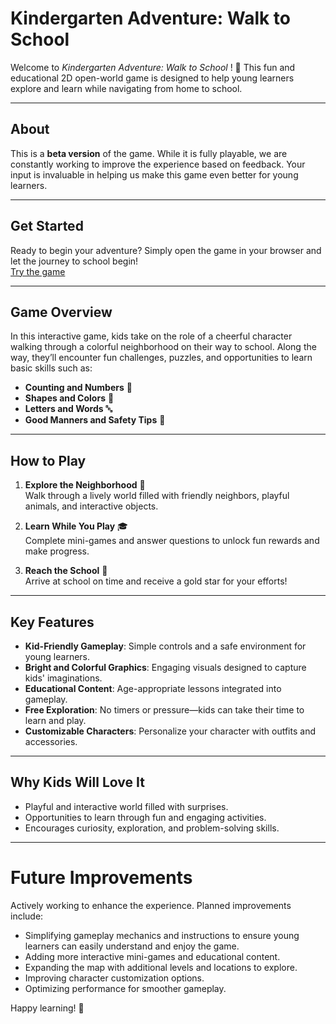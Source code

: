 # **Kindergarten Adventure: Walk to School**

Welcome to *Kindergarten Adventure: Walk to School* ! 🌟 This fun and educational 2D open-world game is designed to help young learners explore and learn while navigating from home to school.

---
## **About**  
This is a **beta version** of the game. While it is fully playable, we are constantly working to improve the experience based on feedback. Your input is invaluable in helping us make this game even better for young learners.

---
## **Get Started**  
Ready to begin your adventure? Simply open the game in your browser and let the journey to school begin!  
[Try the game](https://shimmering-speculoos-1239f5.netlify.app/)

---
## **Game Overview**  
In this interactive game, kids take on the role of a cheerful character walking through a colorful neighborhood on their way to school. Along the way, they’ll encounter fun challenges, puzzles, and opportunities to learn basic skills such as:  
- **Counting and Numbers** 🧮  
- **Shapes and Colors** 🎨  
- **Letters and Words** 🔤  
- **Good Manners and Safety Tips** 🚦
  
---
## **How to Play**  

1. **Explore the Neighborhood** 🌳  
   Walk through a lively world filled with friendly neighbors, playful animals, and interactive objects.  

2. **Learn While You Play** 🎓  
   Complete mini-games and answer questions to unlock fun rewards and make progress.  

3. **Reach the School** 🏫  
   Arrive at school on time and receive a gold star for your efforts!  

---

## **Key Features**  
- **Kid-Friendly Gameplay**: Simple controls and a safe environment for young learners.  
- **Bright and Colorful Graphics**: Engaging visuals designed to capture kids' imaginations.  
- **Educational Content**: Age-appropriate lessons integrated into gameplay.  
- **Free Exploration**: No timers or pressure—kids can take their time to learn and play.  
- **Customizable Characters**: Personalize your character with outfits and accessories.  
---
## **Why Kids Will Love It**  
- Playful and interactive world filled with surprises.  
- Opportunities to learn through fun and engaging activities.  
- Encourages curiosity, exploration, and problem-solving skills.  
---
# **Future Improvements**  
Actively working to enhance the experience. Planned improvements include:  
- Simplifying gameplay mechanics and instructions to ensure young learners can easily understand and enjoy the game.
- Adding more interactive mini-games and educational content.  
- Expanding the map with additional levels and locations to explore.  
- Improving character customization options.  
- Optimizing performance for smoother gameplay.  
 
Happy learning! 🎉  
